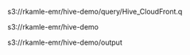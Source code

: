 <!-- Query -->
s3://rkamle-emr/hive-demo/query/Hive_CloudFront.q

<!-- Input -->
s3://rkamle-emr/hive-demo

<!-- Output -->
s3://rkamle-emr/hive-demo/output